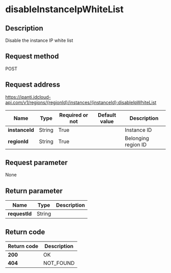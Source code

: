 # disableInstanceIpWhiteList


## Description
Disable the instance IP white list

## Request method
POST

## Request address
https://ipanti.jdcloud-api.com/v1/regions/{regionId}/instances/{instanceId}:disableIpWhiteList

|Name|Type|Required or not|Default value|Description|
|---|---|---|---|---|
|**instanceId**|String|True||Instance ID|
|**regionId**|String|True||Belonging region ID|

## Request parameter
None


## Return parameter
|Name|Type|Description|
|---|---|---|
|**requestId**|String||



## Return code
|Return code|Description|
|---|---|
|**200**|OK|
|**404**|NOT_FOUND|
